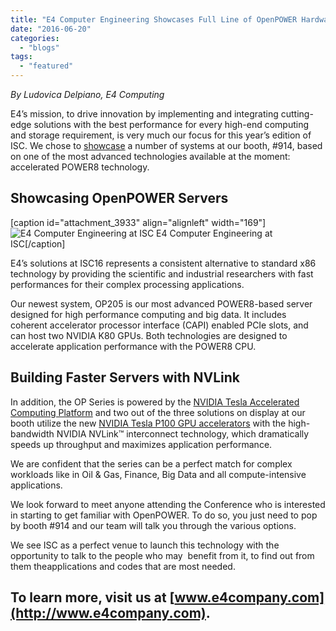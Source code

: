 ```yaml
---
title: "E4 Computer Engineering Showcases Full Line of OpenPOWER Hardware at International Supercomputing"
date: "2016-06-20"
categories: 
  - "blogs"
tags: 
  - "featured"
---
```


_By Ludovica Delpiano, E4 Computing_

E4’s mission, to drive innovation by implementing and integrating cutting-edge solutions with the best performance for every high-end computing and storage requirement, is very much our focus for this year’s edition of ISC. We chose to [showcase](http://cms-it.e4company.com/media/35466/e4pr-accelerated-openpower-system-by-e4-computer-engineering-showcased-a.pdf) a number of systems at our booth, #914, based on one of the most advanced technologies available at the moment: accelerated POWER8 technology.

## Showcasing OpenPOWER Servers

\[caption id="attachment\_3933" align="alignleft" width="169"\]![E4 Computer Engineering at ISC](images/20160620_154652-1-169x300.jpg) E4 Computer Engineering at ISC\[/caption\]

E4’s solutions at ISC16 represents a consistent alternative to standard x86 technology by providing the scientific and industrial researchers with fast performances for their complex processing applications.

Our newest system, OP205 is our most advanced POWER8-based server designed for high performance computing and big data. It includes coherent accelerator processor interface (CAPI) enabled PCIe slots, and can host two NVIDIA K80 GPUs. Both technologies are designed to accelerate application performance with the POWER8 CPU.

## Building Faster Servers with NVLink

In addition, the OP Series is powered by the [NVIDIA Tesla Accelerated Computing Platform](http://www.nvidia.com/object/why-choose-tesla.html) and two out of the three solutions on display at our booth utilize the new [NVIDIA Tesla P100 GPU accelerators](http://www.nvidia.com/object/tesla-p100.html) with the high-bandwidth NVIDIA NVLink™ interconnect technology, which dramatically speeds up throughput and maximizes application performance.

We are confident that the series can be a perfect match for complex workloads like in Oil & Gas, Finance, Big Data and all compute-intensive applications.

We look forward to meet anyone attending the Conference who is interested in starting to get familiar with OpenPOWER. To do so, you just need to pop by booth #914 and our team will talk you through the various options.

We see ISC as a perfect venue to launch this technology with the opportunity to talk to the people who may  benefit from it, to find out from them theapplications and codes that are most needed.

## To learn more, visit us at [www.e4company.com](http://www.e4company.com).
